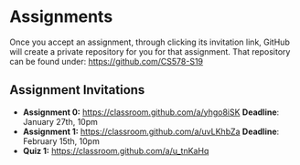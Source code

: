 # Assignments

Once you accept an assignment, through clicking its invitation link, GitHub will create a private repository for you for that assignment. That repository can be found under: https://github.com/CS578-S19

## Assignment Invitations

* __Assignment 0:__ https://classroom.github.com/a/yhgo8iSK __Deadline__: January 27th, 10pm
* __Assignment 1:__ https://classroom.github.com/a/uvLKhbZa __Deadline__: February 15th, 10pm
* __Quiz 1:__ https://classroom.github.com/a/u_tnKaHq
